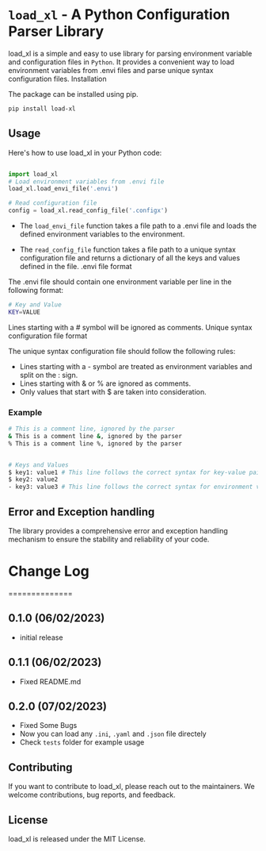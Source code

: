 # `load_xl` - A Python Configuration Parser Library

load_xl is a simple and easy to use library for parsing environment variable and configuration files in `Python`. It provides a convenient way to load environment variables from .envi files and parse unique syntax configuration files.
Installation

The package can be installed using pip.
```bash
pip install load-xl
```

## Usage

Here's how to use load_xl in your Python code:

```python

import load_xl
# Load environment variables from .envi file
load_xl.load_envi_file('.envi')

# Read configuration file
config = load_xl.read_config_file('.configx')
```

+ The `load_envi_file` function takes a file path to a .envi file and loads the defined environment variables to the environment.

+ The `read_config_file` function takes a file path to a unique syntax configuration file and returns a dictionary of all the keys and values defined in the file.
.envi file format

The .envi file should contain one environment variable per line in the following format:

```bash
# Key and Value
KEY=VALUE
```

Lines starting with a # symbol will be ignored as comments.
Unique syntax configuration file format

The unique syntax configuration file should follow the following rules:

+ Lines starting with a - symbol are treated as environment variables and split on the : sign.
+ Lines starting with & or % are ignored as comments.
+ Only values that start with $ are taken into consideration.

### Example
```bash
# This is a comment line, ignored by the parser
& This is a comment line &, ignored by the parser
% This is a comment line %, ignored by the parser


# Keys and Values
$ key1: value1 # This line follows the correct syntax for key-value pair
$ key2: value2
- key3: value3 # This line follows the correct syntax for environment variable
```

## Error and Exception handling

The library provides a comprehensive error and exception handling mechanism to ensure the stability and reliability of your code.


# Change Log
==============

0.1.0 (06/02/2023)
-------------------
- initial release

0.1.1 (06/02/2023)
-------------------
- Fixed README.md

0.2.0 (07/02/2023)
-------------------
- Fixed Some Bugs
- Now you can load any `.ini`, `.yaml` and `.json` file directely
- Check `tests` folder for example usage

## Contributing

If you want to contribute to load_xl, please reach out to the maintainers. We welcome contributions, bug reports, and feedback.

## License
load_xl is released under the MIT License.